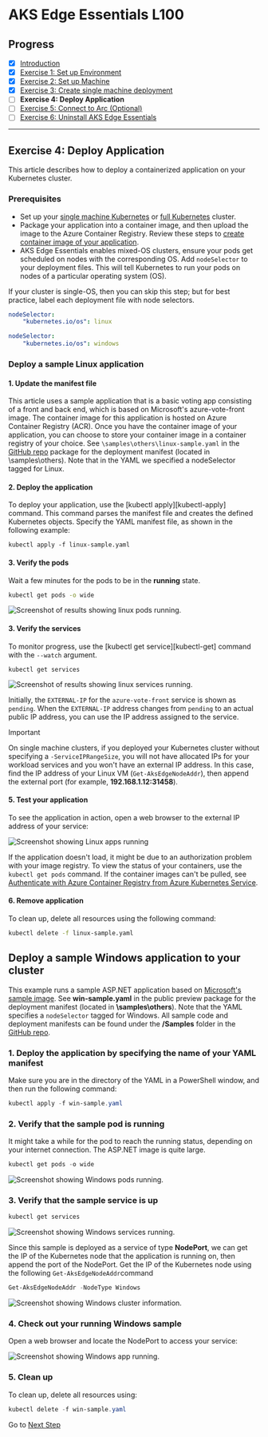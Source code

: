 # AKS Edge Essentials L100
## Progress

- [x] [Introduction](../README.md)  
- [x] [Exercise 1: Set up Environment](./Documentation/SetUp_Environment.md)
- [x] [Exercise 2: Set up Machine](./Documentation/SetUp_Machine.md)
- [x] [Exercise 3: Create single machine deployment](./Documentation/SingleMachine_Deployment.md)
- [ ] **Exercise 4: Deploy Application**
- [ ] [Exercise 5: Connect to Arc (Optional)](./Documentation/Connect_Arc.md)
- [ ] [Exercise 6: Uninstall AKS Edge Essentials](./Documentation/Uninstall.md)
---

## Exercise 4: Deploy Application

This article describes how to deploy a containerized application on your Kubernetes cluster.

### Prerequisites

- Set up your [single machine Kubernetes](aks-edge-howto-single-node-deployment.md) or [full Kubernetes](aks-edge-howto-multi-node-deployment.md) cluster.
- Package your application into a container image, and then upload the image to the Azure Container Registry. Review these steps to [create container image of your application](tutorial-kubernetes-prepare-application.md).
- AKS Edge Essentials enables mixed-OS clusters, ensure your pods get scheduled on nodes with the corresponding OS. Add `nodeSelector` to your deployment files. This will tell Kubernetes to run your pods on nodes of a particular operating system (OS).

If your cluster is single-OS, then you can skip this step; but for best practice, label each deployment file with node selectors.

```yaml
nodeSelector:
    "kubernetes.io/os": linux
```

```yaml
nodeSelector:
    "kubernetes.io/os": windows
```

### Deploy a sample Linux application

#### 1. Update the manifest file

This article uses a sample application that is a basic voting app consisting of a front and back end, which is based on Microsoft's azure-vote-front image. The container image for this application is hosted on Azure Container Registry (ACR). Once you have the container image of your application, you can choose to store your container image in a container registry of your choice. See `\samples\others\linux-sample.yaml` in the [GitHub repo](https://github.com/Azure/AKS-Edge) package for the deployment manifest (located in \samples\others). Note that in the YAML we specified a nodeSelector tagged for Linux.

#### 2. Deploy the application

To deploy your application, use the [kubectl apply][kubectl-apply] command. This command parses the manifest file and creates the defined Kubernetes objects. Specify the YAML manifest file, as shown in the following example:

```console
kubectl apply -f linux-sample.yaml
```

#### 3. Verify the pods

Wait a few minutes for the pods to be in the **running** state.

```bash
kubectl get pods -o wide
```

![Screenshot of results showing linux pods running.](images/linux-pods-running.png)

#### 3. Verify the services

To monitor progress, use the [kubectl get service][kubectl-get] command with the `--watch` argument.

```console
kubectl get services
```

![Screenshot of results showing linux services running.](images/linux-services-running.png)

Initially, the `EXTERNAL-IP` for the `azure-vote-front` service is shown as `pending`. When the `EXTERNAL-IP` address changes from `pending` to an actual public IP address, you can use the IP address assigned to the service.

> [!IMPORTANT]
> On single machine clusters, if you deployed your Kubernetes cluster without specifying a `-ServiceIPRangeSize`, you will not have allocated IPs for your workload services and you won't have an external IP address. In this case, find the IP address of your Linux VM (`Get-AksEdgeNodeAddr`), then append the external port (for example, **192.168.1.12:31458**).

#### 5. Test your application

To see the application in action, open a web browser to the external IP address of your service:

![Screenshot showing Linux apps running](images/linux-app-up.png)

If the application doesn't load, it might be due to an authorization problem with your image registry. To view the status of your containers, use the `kubectl get pods` command. If the container images can't be pulled, see [Authenticate with Azure Container Registry from Azure Kubernetes Service](/azure/aks/cluster-container-registry-integration?bc=/azure/container-registry/breadcrumb/toc.json&toc=/azure/container-registry/toc.json).

#### 6. Remove application

To clean up, delete all resources using the following command:

```bash
kubectl delete -f linux-sample.yaml
```

## Deploy a sample Windows application to your cluster

This example runs a sample ASP.NET application based on [Microsoft's sample image](https://hub.docker.com/_/microsoft-dotnet-samples/). See **win-sample.yaml** in the public preview package for the deployment manifest (located in **\samples\others**). Note that the YAML specifies a `nodeSelector` tagged for Windows. All sample code and deployment manifests can be found under the **/Samples** folder in the [GitHub repo](https://github.com/Azure/AKS-Edge).

### 1. Deploy the application by specifying the name of your YAML manifest

Make sure you are in the directory of the YAML in a PowerShell window, and then run the following command:

```powershell
kubectl apply -f win-sample.yaml
```

### 2. Verify that the sample pod is running

It might take a while for the pod to reach the running status, depending on your internet connection. The ASP.NET image is quite large.

```powershell
kubectl get pods -o wide
```

![Screenshot showing Windows pods running.](images/win-pods-running.png)

### 3. Verify that the sample service is up

```powershell
kubectl get services
```

![Screenshot showing Windows services running.](images/win-svc-running.png)

Since this sample is deployed as a service of type **NodePort**, we can get the IP of the Kubernetes node that the application is running on, then append the port of the NodePort. Get the IP of the Kubernetes node using the following `Get-AksEdgeNodeAddr`command

```powershell
Get-AksEdgeNodeAddr -NodeType Windows
```

![Screenshot showing Windows cluster information.](images/win-cluster-info.png)

### 4. Check out your running Windows sample

Open a web browser and locate the NodePort to access your service:

![Screenshot showing Windows app running.](images/win-app-up.png)

### 5. Clean up

To clean up, delete all resources using:

```powershell
kubectl delete -f win-sample.yaml
```

Go to [Next Step](./Connect_Arc.md)



